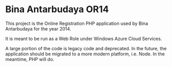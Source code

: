 Bina Antarbudaya OR14
=====================

This project is the Online Registration PHP application used by Bina Antarbudaya for the year 2014.

It is meant to be run as a Web Role under Windows Azure Cloud Services.

A large portion of the code is legacy code and deprecated. In the future, the application should be migrated to a more modern platform, i.e. Node. In the meantime, PHP will do.